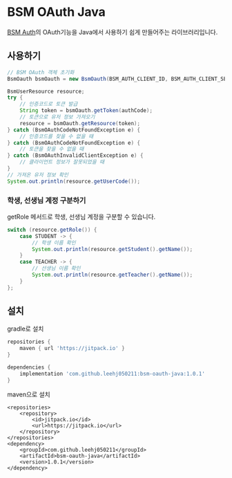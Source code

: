 # BSM OAuth Java
[BSM Auth](https://github.com/BSSM-BSM/BSM-Auth-Backend-V1)의 OAuth기능을 Java에서 사용하기 쉽게 만들어주는 라이브러리입니다.

## 사용하기
```java
// BSM OAuth 객체 초기화
BsmOauth bsmOauth = new BsmOauth(BSM_AUTH_CLIENT_ID, BSM_AUTH_CLIENT_SECRET);
```
```java
BsmUserResource resource;
try {
    // 인증코드로 토큰 발급
    String token = bsmOauth.getToken(authCode);
    // 토큰으로 유저 정보 가져오기
    resource = bsmOauth.getResource(token);
} catch (BsmOAuthCodeNotFoundException e) {
    // 인증코드를 찾을 수 없을 때
} catch (BsmOAuthCodeNotFoundException e) {
    // 토큰을 찾을 수 없을 때
} catch (BsmOAuthInvalidClientException e) {
    // 클라이언트 정보가 잘못되었을 때
}
// 가져온 유저 정보 확인
System.out.println(resource.getUserCode());
```
### 학생, 선생님 계정 구분하기
getRole 메서드로 학생, 선생님 계정을 구분할 수 있습니다. 
```java
switch (resource.getRole()) {
    case STUDENT -> {
        // 학생 이름 확인
        System.out.println(resource.getStudent().getName());
    }
    case TEACHER -> {
        // 선생님 이름 확인
        System.out.println(resource.getTeacher().getName());
    }
};
```



## 설치
gradle로 설치
```gradle
repositories {
    maven { url 'https://jitpack.io' }
}

dependencies {
    implementation 'com.github.leehj050211:bsm-oauth-java:1.0.1'
}
```
maven으로 설치
```maven
<repositories>
    <repository>
        <id>jitpack.io</id>
        <url>https://jitpack.io</url>
    </repository>
</repositories>
<dependency>
    <groupId>com.github.leehj050211</groupId>
    <artifactId>bsm-oauth-java</artifactId>
    <version>1.0.1</version>
</dependency>
```
